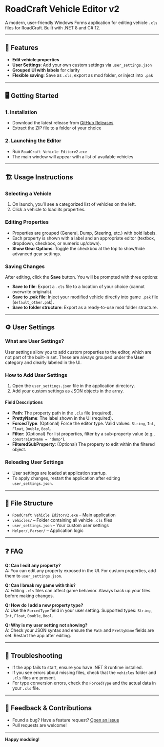 ﻿# RoadCraft Vehicle Editor v2

A modern, user-friendly Windows Forms application for editing vehicle `.cls` files for RoadCraft. Built with .NET 8 and C# 12.

---

## 🚀 Features

- **Edit vehicle properties**
- **User Settings**: Add your own custom settings via `user_settings.json`
- **Grouped UI with labels** for clarity
- **Flexible saving**: Save as `.cls`, export as mod folder, or inject into `.pak`
---

## 🖥️ Getting Started

### 1. **Installation**

- Download the latest release from [GitHub Releases](https://github.com/yourusername/RoadCraft-Vehicle-Editor/releases)
- Extract the ZIP file to a folder of your choice

### 2. **Launching the Editor**

- Run `RoadCraft Vehicle Editorv2.exe`
- The main window will appear with a list of available vehicles

---

## 🏗️ Usage Instructions

### **Selecting a Vehicle**

1. On launch, you’ll see a categorized list of vehicles on the left.
2. Click a vehicle to load its properties.

### **Editing Properties**

- Properties are grouped (General, Dump, Steering, etc.) with bold labels.
- Each property is shown with a label and an appropriate editor (textbox, dropdown, checkbox, or numeric up/down).
- **Show Gear Options**: Toggle the checkbox at the top to show/hide advanced gear settings.

### **Saving Changes**

After editing, click the **Save** button. You will be prompted with three options:

- **Save to file**: Export a `.cls` file to a location of your choice (cannot overwrite originals).
- **Save to .pak file**: Inject your modified vehicle directly into game `.pak` file (`default_other.pak`).
- **Save to folder structure**: Export as a ready-to-use mod folder structure.

---

## ⚙️ User Settings

### **What are User Settings?**

User settings allow you to add custom properties to the editor, which are not part of the built-in set. These are always grouped under the **User** category and clearly labeled in the UI.

### **How to Add User Settings**

1. Open the `user_settings.json` file in the application directory.
2. Add your custom settings as JSON objects in the array.

#### **Field Descriptions**

- **Path**: The property path in the `.cls` file (required).
- **PrettyName**: The label shown in the UI (required).
- **ForcedType**: (Optional) Force the editor type. Valid values: `String`, `Int`, `Float`, `Double`, `Bool`.
- **Filter**: (Optional) For list properties, filter by a sub-property value (e.g., `constraintName = "dump"`).
- **FilteredSubProperty**: (Optional) The property to edit within the filtered object.

### **Reloading User Settings**

- User settings are loaded at application startup.
- To apply changes, restart the application after editing `user_settings.json`.

---

## 📝 File Structure

- `RoadCraft Vehicle Editorv2.exe` – Main application
- `vehicles/` – Folder containing all vehicle `.cls` files
- `user_settings.json` – Your custom user settings
- `Helper/`, `Parser/` – Application logic

---

## ❓ FAQ

**Q: Can I edit any property?**  
A: You can edit any property exposed in the UI. For custom properties, add them to `user_settings.json`.

**Q: Can I break my game with this?**  
A: Editing `.cls` files can affect game behavior. Always back up your files before making changes.

**Q: How do I add a new property type?**  
A: Use the `ForcedType` field in your user setting. Supported types: `String`, `Int`, `Float`, `Double`, `Bool`.

**Q: Why is my user setting not showing?**  
A: Check your JSON syntax and ensure the `Path` and `PrettyName` fields are set. Restart the app after editing.

---

## 🐞 Troubleshooting

- If the app fails to start, ensure you have .NET 8 runtime installed.
- If you see errors about missing files, check that the `vehicles` folder and `.cls` files are present.
- For type conversion errors, check the `ForcedType` and the actual data in your `.cls` file.

---

## 📣 Feedback & Contributions

- Found a bug? Have a feature request? [Open an issue](https://github.com/yourusername/RoadCraft-Vehicle-Editor/issues)
- Pull requests are welcome!

---

**Happy modding!**